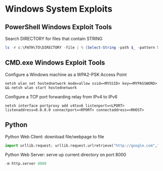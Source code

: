 # Windows System Exploits

## PowerShell Windows Exploit Tools

Search DIRECTORY for files that contain STRING
```PowerShell
ls -r c:\PATH\TO\DIRECTORY -file | % {Select-String -path $_ -pattern STRING}
```
## CMD.exe Windows Exploit Tools

Configure a Windows machine as a WPA2-PSK Access Point
```CMD
netsh wlan set hostednetwork mode=allow ssid=<MYSSID> key=<MYPASSWORD> && netsh wlan start hostednetwork
```
Configure a TCP port forwarding relay from IPv4 to IPv6 
```CMD
netsh interface portproxy add v4tov6 listenport=<LPORT> listenaddress=0.0.0.0 connectport=<RPORT> connectaddress=<RHOST>
```

## Python

Python Web Client: download file/webpage to file
```Python
import urllib.request; urllib.request.urlretrieve("http://google.com","/google.html")
```
Python Web Server: serve up current directory on port 8000
```Python
-m http.server 8000
```
